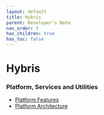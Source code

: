 ```yaml
---
layout: default
title: Hybris
parent: Developer's Note
nav_order: 3
has_children: true
has_toc: false
---
```


# Hybris

### Platform, Services and Utilities

- [Platform Features](/docs/hybris/features)
- [Platform Architecture](/docs/hybris/architecture)

